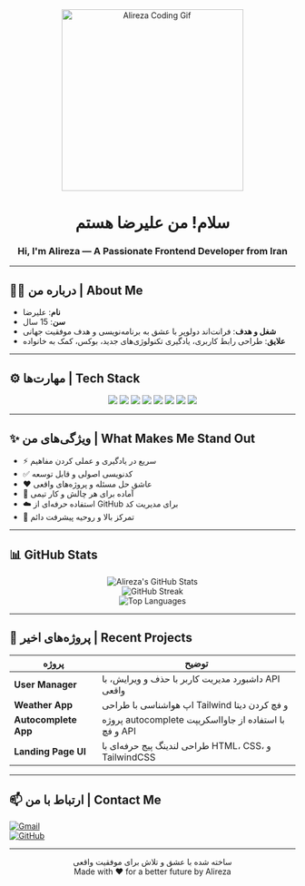 <div align="center">
  <img src="https://media1.giphy.com/media/TFPdmm3rdzeZ0kP3zG/giphy.gif?cid=6c09b952v66up6naz3navj1wx2r8n6iz9u0qt8y9em5i2ke4&ep=v1_internal_gif_by_id&rid=giphy.gif&ct=g" width="320" alt="Alireza Coding Gif" />
  <h1>سلام! من علیرضا هستم</h1>
  <h3>Hi, I'm Alireza — A Passionate Frontend Developer from Iran</h3>
</div>

---

## 🧑‍💻 درباره من | About Me

- **نام**: علیرضا  
- **سن**: 15 سال  
- **شغل و هدف**: فرانت‌اند دولوپر با عشق به برنامه‌نویسی و هدف موفقیت جهانی  
- **علایق**: طراحی رابط کاربری، یادگیری تکنولوژی‌های جدید، بوکس، کمک به خانواده  

---

## ⚙️ مهارت‌ها | Tech Stack

<div align="center">
  <img src="https://img.shields.io/badge/HTML5-E34F26?style=for-the-badge&logo=html5&logoColor=white"/>
  <img src="https://img.shields.io/badge/CSS3-1572B6?style=for-the-badge&logo=css3&logoColor=white"/>
  <img src="https://img.shields.io/badge/TailwindCSS-38B2AC?style=for-the-badge&logo=tailwind-css&logoColor=white"/>
  <img src="https://img.shields.io/badge/JavaScript-F7DF1E?style=for-the-badge&logo=javascript&logoColor=black"/>
  <img src="https://img.shields.io/badge/TypeScript-3178C6?style=for-the-badge&logo=typescript&logoColor=white"/>
  <img src="https://img.shields.io/badge/React-20232a?style=for-the-badge&logo=react&logoColor=61DAFB"/>
  <img src="https://img.shields.io/badge/Git-F05032?style=for-the-badge&logo=git&logoColor=white"/>
  <img src="https://img.shields.io/badge/GitHub-181717?style=for-the-badge&logo=github&logoColor=white"/>
</div>

---

## ✨ ویژگی‌های من | What Makes Me Stand Out

- ⚡ سریع در یادگیری و عملی کردن مفاهیم  
- ✅ کدنویسی اصولی و قابل توسعه  
- ❤️ عاشق حل مسئله و پروژه‌های واقعی  
- 🚀 آماده برای هر چالش و کار تیمی  
- ☁️ استفاده حرفه‌ای از GitHub برای مدیریت کد  
- 🎯 تمرکز بالا و روحیه پیشرفت دائم  

---

## 📊 GitHub Stats

<div align="center">
  <img src="https://github-readme-stats.vercel.app/api?username=alireza-dev&show_icons=true&theme=radical" alt="Alireza's GitHub Stats"/>
  <br/>
  <img src="https://github-readme-streak-stats.herokuapp.com/?user=alireza-dev&theme=radical" alt="GitHub Streak"/>
  <br/>
  <img src="https://github-readme-stats.vercel.app/api/top-langs/?username=alireza-dev&layout=compact&theme=radical" alt="Top Languages"/>
</div>

---

## 📂 پروژه‌های اخیر | Recent Projects

| پروژه | توضیح |
|--------|--------|
| **User Manager** | داشبورد مدیریت کاربر با حذف و ویرایش، با API واقعی |
| **Weather App** | اپ هواشناسی با طراحی Tailwind و فچ کردن دیتا |
| **Autocomplete App** | پروژه autocomplete با استفاده از جاوااسکریپت و فچ API |
| **Landing Page UI** | طراحی لندینگ پیج حرفه‌ای با HTML، CSS، و TailwindCSS |

---

## 📫 ارتباط با من | Contact Me

[![Gmail](https://img.shields.io/badge/email-EA4335?style=for-the-badge&logo=gmail&logoColor=white)](mailto:your-email@example.com)  
[![GitHub](https://img.shields.io/badge/GitHub_Profile-181717?style=for-the-badge&logo=github&logoColor=white)](https://github.com/alireza-dev)

---

<div align="center">
  ساخته شده با عشق و تلاش برای موفقیت واقعی  
  <br/>
  Made with ❤️ for a better future by Alireza
</div>